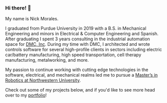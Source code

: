 ### Hi there! 👋

My name is Nick Morales.

I graduated from Purdue University in 2019 with a B.S. in Mechanical Engineering and minors in Electrical & Computer Engineering and Spanish. After graduating I spent 3 years consulting in the industrial automation space for [DMC, Inc](https://www.dmcinfo.com/). During my time with DMC, I architected and wrote controls software for several high-profile clients in sectors including electric car/battery manufacturing, high speed transportation, cell therapy manufacturing, metalworking, and more.

My passion to continue working with cutting edge technologies in the software, electrical, and mechanical realms led me to pursue a [Master’s in Robotics at Northwestern University](https://www.mccormick.northwestern.edu/robotics/).

Check out some of my projects below, and if you'd like to see more head over to my [portfolio](https://ngmor.github.io/)!
